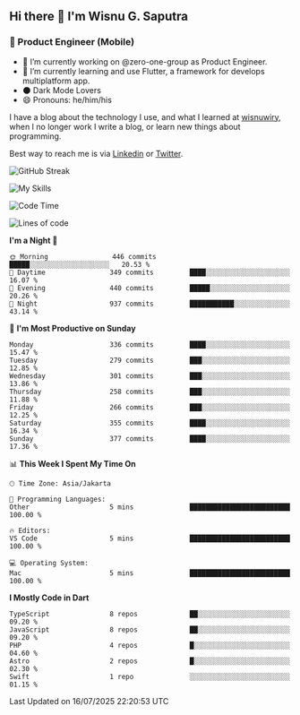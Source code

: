 ## Hi there 👋 I'm Wisnu G. Saputra

### :mobile_phone_off: Product Engineer (Mobile)

- 🔭 I’m currently working on @zero-one-group as Product Engineer.
- 🌱 I’m currently learning and use Flutter, a framework for develops multiplatform app.
- 🌑 Dark Mode Lovers
- 😄 Pronouns: he/him/his

I have a blog about the technology I use, and what I learned at [wisnuwiry](https://wisnuwiry.space/), when I no longer work I write a blog, or learn new things about programming.

Best way to reach me is via [Linkedin](https://www.linkedin.com/in/wisnu-saputra/) or [Twitter](https://twitter.com/wisnuwiry).

![GitHub Streak](https://streak-stats.demolab.com?user=wisnuwiry&theme=dark&hide_border=true)

![My Skills](https://skillicons.dev/icons?i=dart,flutter,kotlin,swift,go,js,css,neovim,git,linux&perline=5)

<!--START_SECTION:waka-->
![Code Time](http://img.shields.io/badge/Code%20Time-1%2C975%20hrs%202%20mins-blue)

![Lines of code](https://img.shields.io/badge/From%20Hello%20World%20I%27ve%20Written-2.6%20million%20lines%20of%20code-blue)

**I'm a Night 🦉** 

```text
🌞 Morning                446 commits         █████░░░░░░░░░░░░░░░░░░░░   20.53 % 
🌆 Daytime                349 commits         ████░░░░░░░░░░░░░░░░░░░░░   16.07 % 
🌃 Evening                440 commits         █████░░░░░░░░░░░░░░░░░░░░   20.26 % 
🌙 Night                  937 commits         ███████████░░░░░░░░░░░░░░   43.14 % 
```
📅 **I'm Most Productive on Sunday** 

```text
Monday                   336 commits         ████░░░░░░░░░░░░░░░░░░░░░   15.47 % 
Tuesday                  279 commits         ███░░░░░░░░░░░░░░░░░░░░░░   12.85 % 
Wednesday                301 commits         ███░░░░░░░░░░░░░░░░░░░░░░   13.86 % 
Thursday                 258 commits         ███░░░░░░░░░░░░░░░░░░░░░░   11.88 % 
Friday                   266 commits         ███░░░░░░░░░░░░░░░░░░░░░░   12.25 % 
Saturday                 355 commits         ████░░░░░░░░░░░░░░░░░░░░░   16.34 % 
Sunday                   377 commits         ████░░░░░░░░░░░░░░░░░░░░░   17.36 % 
```


📊 **This Week I Spent My Time On** 

```text
🕑︎ Time Zone: Asia/Jakarta

💬 Programming Languages: 
Other                    5 mins              █████████████████████████   100.00 % 

🔥 Editors: 
VS Code                  5 mins              █████████████████████████   100.00 % 

💻 Operating System: 
Mac                      5 mins              █████████████████████████   100.00 % 
```

**I Mostly Code in Dart** 

```text
TypeScript               8 repos             ██░░░░░░░░░░░░░░░░░░░░░░░   09.20 % 
JavaScript               8 repos             ██░░░░░░░░░░░░░░░░░░░░░░░   09.20 % 
PHP                      4 repos             █░░░░░░░░░░░░░░░░░░░░░░░░   04.60 % 
Astro                    2 repos             █░░░░░░░░░░░░░░░░░░░░░░░░   02.30 % 
Swift                    1 repo              ░░░░░░░░░░░░░░░░░░░░░░░░░   01.15 % 
```




 Last Updated on 16/07/2025 22:20:53 UTC
<!--END_SECTION:waka-->
